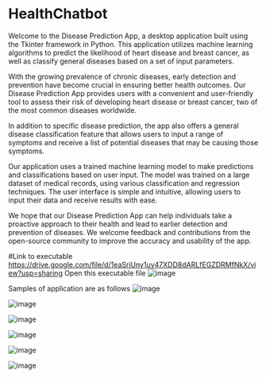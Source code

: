# HealthChatbot


Welcome to the Disease Prediction App, a desktop application built using the Tkinter framework in Python. This application utilizes machine learning algorithms to predict the likelihood of heart disease and breast cancer, as well as classify general diseases based on a set of input parameters.

With the growing prevalence of chronic diseases, early detection and prevention have become crucial in ensuring better health outcomes. Our Disease Prediction App provides users with a convenient and user-friendly tool to assess their risk of developing heart disease or breast cancer, two of the most common diseases worldwide.

In addition to specific disease prediction, the app also offers a general disease classification feature that allows users to input a range of symptoms and receive a list of potential diseases that may be causing those symptoms.

Our application uses a trained machine learning model to make predictions and classifications based on user input. The model was trained on a large dataset of medical records, using various classification and regression techniques. The user interface is simple and intuitive, allowing users to input their data and receive results with ease.

We hope that our Disease Prediction App can help individuals take a proactive approach to their health and lead to earlier detection and prevention of diseases. We welcome feedback and contributions from the open-source community to improve the accuracy and usability of the app.


#Link to executable
https://drive.google.com/file/d/1eaSriUny1uy47XDD8dARLfEGZDRMfNkX/view?usp=sharing
Open this executable file
![image](https://user-images.githubusercontent.com/70265297/235104106-cbde4c61-793d-4e9e-930d-fe6bb6e5a067.png)

Samples of application are as follows
![image](https://user-images.githubusercontent.com/70265297/235104252-13928515-4dd0-494f-a398-df8e5b0429bd.png)

![image](https://user-images.githubusercontent.com/70265297/235104329-a66566bc-51ba-4322-b52d-54aa943478db.png)

![image](https://user-images.githubusercontent.com/70265297/235104414-cb237f8b-011a-4e6c-bbb4-c1604d3356a3.png)

![image](https://user-images.githubusercontent.com/70265297/235104496-02eb9c03-a9c6-403f-83f4-64e575e931bb.png)

![image](https://user-images.githubusercontent.com/70265297/235104609-78f941e1-c75d-4a96-b21d-3d5bd00850d7.png)

![image](https://user-images.githubusercontent.com/70265297/235104707-632f4c15-9e7e-4a92-aebd-c97207b250dd.png)








